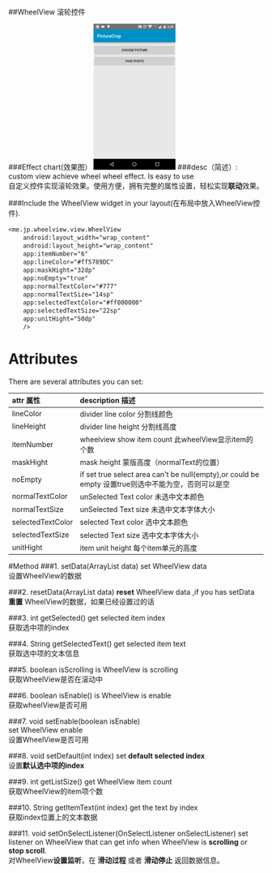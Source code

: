 ##WheelView 滚轮控件

###Effect chart(效果图）
![art](https://github.com/helloJp/PictureCrop/blob/master/art%2FimageCrop.gif)
###desc（简述）: 
custom view achieve wheel wheel effect. Is easy to use</br>
自定义控件实现滚轮效果。使用方便，拥有完整的属性设置，轻松实现**联动**效果。

###Include the WheelView widget in your layout(在布局中放入WheelView控件). 

```
<me.jp.wheelview.view.WheelView
    android:layout_width="wrap_content"
    android:layout_height="wrap_content"
    app:itemNumber="6"
    app:lineColor="#ff5789DC"
    app:maskHight="32dp"
    app:noEmpty="true"
    app:normalTextColor="#777"
    app:normalTextSize="14sp"
    app:selectedTextColor="#ff000000"
    app:selectedTextSize="22sp"
    app:unitHight="50dp"
    />
```

# Attributes

There are several attributes you can set:


| attr 属性          | description 描述 |
|:---				 |:---|
| lineColor  	     | divider line color 分割线颜色 |
| lineHeight  	     | divider line height 分割线高度 |
| itemNumber	 	 | wheelview show item count 此wheelView显示item的个数 |
| maskHight 		 | mask height 蒙版高度（normalText的位置） |
| noEmpty 			 | if set true select area can't be null(empty),or could be empty 设置true则选中不能为空，否则可以是空 |
| normalTextColor 	 | unSelected Text color 未选中文本颜色 |
| normalTextSize 	 | unSelected Text size 未选中文本字体大小 |
| selectedTextColor | selected Text color 选中文本颜色 |
| selectedTextSize 	 | selected Text size 选中文本字体大小 |
| unitHight 		 | item unit height 每个item单元的高度 |

#Method
###1. setData(ArrayList<String> data)
set WheelView data</br> 
设置WheelView的数据

###2. resetData(ArrayList<String> data) 
**reset** WheelView data ,if you has setData</br>
**重置** WheelView的数据，如果已经设置过的话

###3. int getSelected()
get selected item index</br>
获取选中项的index

###4. String getSelectedText()
get selected item text</br>
获取选中项的文本信息

###5. boolean isScrolling
is WheelView is scrolling</br>
获取WheelView是否在滚动中

###6. boolean isEnable()
is WheelView is enable</br>
获取wheelView是否可用

###7. void setEnable(boolean isEnable)  
set WheelView enable</br>
设置WheelView是否可用

###8. void setDefault(int index)
set **default selected index**</br>
设置**默认选中项的index**
 
###9. int getListSize() 
get WheelView item count</br>
获取WheelView的item项个数

###10. String getItemText(int index)
get the text by index </br>
获取index位置上的文本数据

###11. void setOnSelectListener(OnSelectListener onSelectListener)
set listener on WheelView that can get info when WheelView is **scrolling** or **stop scroll**.</br>
对WheelView**设置监听**，在 **滑动过程** 或者 **滑动停止** 返回数据信息。
